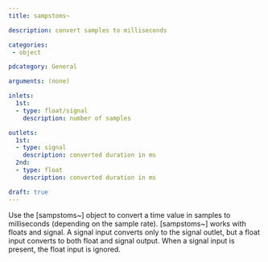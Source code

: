 ```yaml
---
title: sampstoms~

description: convert samples to milliseconds

categories:
 - object

pdcategory: General

arguments: (none)

inlets:
  1st:
  - type: float/signal
    description: number of samples

outlets:
  1st:
  - type: signal
    description: converted duration in ms
  2nd:
  - type: float
    description: converted duration in ms

draft: true
---
```


Use the [sampstoms~] object to convert a time value in samples to milliseconds (depending on the sample rate).
[sampstoms~] works with floats and signal. A signal input converts only to the signal outlet, but a float input converts to both float and signal output. When a signal input is present, the float input is ignored.